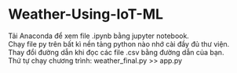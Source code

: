 # Weather-Using-IoT-ML
Tải Anaconda để xem file .ipynb bằng jupyter notebook.  
<space><space>Chạy file py trên bất kì nền tảng python nào nhớ cài đầy đủ thư viện.  
Thay đổi đường dẫn khi đọc các file .csv bằng đường dẫn của bạn.  
Thứ tự chạy chương trình: weather_final.py >> app.py  
